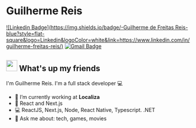 # Guilherme Reis
[![Linkedin Badge](https://img.shields.io/badge/-Guilherme de Freitas Reis-blue?style=flat-square&logo=Linkedin&logoColor=white&link=https://www.linkedin.com/in/guilherme-freitas-reis/)](https://www.linkedin.com/in/guilherme-freitas-reis/) 
[![Gmail Badge](https://img.shields.io/badge/-guilhermereis9876@gmail.com-c14438?style=flat-square&logo=Gmail&logoColor=white&link=mailto:guilhermereis9876@gmail.com)](mailto:guilhermereis9876@gmail.com)

## <img src="https://media.giphy.com/media/hvRJCLFzcasrR4ia7z/giphy.gif" width="30px"> What's up my friends
I'm Guilherme Reis.
I'm a full stack developer :computer:

- :rocket:   I’m currently working at **Localiza**
- :purple_heart:   React and Next.js
- :computer:   ReactJS, Next.js, Node, React Native, Typescript. .NET
- 💬   Ask me about: tech, games, movies
